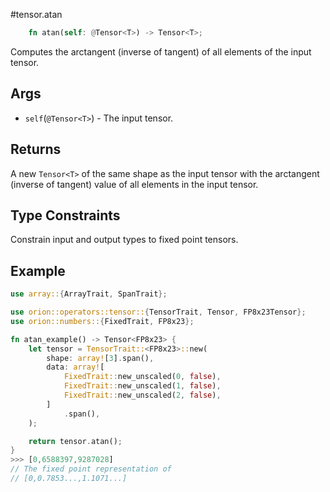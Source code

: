#tensor.atan

```rust
    fn atan(self: @Tensor<T>) -> Tensor<T>;
```

Computes the arctangent (inverse of tangent) of all elements of the input tensor.

## Args

* `self`(`@Tensor<T>`) - The input tensor.


## Returns

A new `Tensor<T>` of the same shape as the input tensor with 
the arctangent (inverse of tangent) value of all elements in the input tensor.

## Type Constraints

Constrain input and output types to fixed point tensors.

## Example

```rust
use array::{ArrayTrait, SpanTrait};

use orion::operators::tensor::{TensorTrait, Tensor, FP8x23Tensor};
use orion::numbers::{FixedTrait, FP8x23};

fn atan_example() -> Tensor<FP8x23> {
    let tensor = TensorTrait::<FP8x23>::new(
        shape: array![3].span(),
        data: array![
            FixedTrait::new_unscaled(0, false),
            FixedTrait::new_unscaled(1, false),
            FixedTrait::new_unscaled(2, false),
        ]
            .span(),
    );

    return tensor.atan();
}
>>> [0,6588397,9287028]
// The fixed point representation of
// [0,0.7853...,1.1071...]
```
   